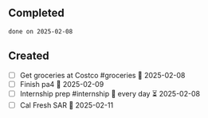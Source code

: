 
## Completed

```tasks
done on 2025-02-08
```

## Created
- [ ] Get groceries at Costco #groceries 📅 2025-02-08
- [ ] Finish pa4 📅 2025-02-09
- [ ] Internship prep #internship 🔁 every day ⏳ 2025-02-08
- [ ] Cal Fresh SAR 📅 2025-02-11